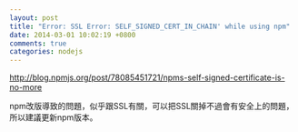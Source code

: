 ```yaml
---
layout: post
title: "Error: SSL Error: SELF_SIGNED_CERT_IN_CHAIN' while using npm"
date: 2014-03-01 10:02:19 +0800
comments: true
categories: nodejs
---
```


http://blog.npmjs.org/post/78085451721/npms-self-signed-certificate-is-no-more  

npm改版導致的問題，似乎跟SSL有關，可以把SSL關掉不過會有安全上的問題，
所以建議更新npm版本。
